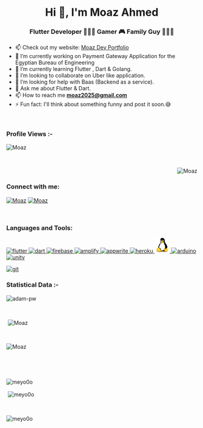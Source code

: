 <h1 align="center">Hi 👋, I'm Moaz Ahmed</h1>
<h3 align="center">Flutter Developer 🧑🏻‍💻  Gamer  🎮  Family Guy 👨‍👩‍👦</h3>

- 📫 Check out my website: [Moaz Dev Portfolio](https://moaz-dev.web.app)
- 🔭 I’m currently working on Payment Gateway Application for the Egyptian Bureau of Engineering
- 🌱 I’m currently learning Flutter , Dart & Golang.
- 👯 I’m looking to collaborate on Uber like application.
- 🤔 I’m looking for help with Baas (Backend as a service).
- 💬 Ask me about Flutter & Dart.
- 📫 How to reach me **moaz2025@gmail.com**
- ⚡ Fun fact: I'll think about something funny and post it soon.😅




<br>

<p align="right"> <h3>Profile Views :-</h3> <img src="https://komarev.com/ghpvc/?username=MeYo0o&label=Profile%20views&color=0e75b6&style=flat"
    alt="Moaz" /> 
  </p>

<br>

<p><img align="right" src="https://github.com/Adam-pw/Adam-pw/blob/main/animation_500_kxa883sd.gif" alt="Moaz" /></p>




<br>

<h3 align="left">Connect with me:</h3>
<p align="left">
  <a href="https://www.linkedin.com/in/moaz-ahmed-146a16b8/" target="blank"><img align="center"
      src="https://raw.githubusercontent.com/rahuldkjain/github-profile-readme-generator/master/src/images/icons/Social/linked-in-alt.svg"
      alt="Moaz" height="30" width="40" /></a>
 <a href="https://twitter.com/engMeyo" target="blank"><img align="center"
      src="https://raw.githubusercontent.com/rahuldkjain/github-profile-readme-generator/master/src/images/icons/Social/twitter.svg"
      alt="Moaz" height="30" width="40" /></a>
</p>

<br>
<h3 align="left">Languages and Tools:</h3>
<p align="left"> 
<a href="https://flutter.dev" target="_blank" rel="noreferrer"> <img src="https://www.vectorlogo.zone/logos/flutterio/flutterio-icon.svg" alt="flutter" width="40" height="40"/> </a>
<a href="https://dart.dev" target="_blank" rel="noreferrer"> <img src="https://www.vectorlogo.zone/logos/dartlang/dartlang-icon.svg" alt="dart" width="40" height="40"/> </a>
<a href="https://firebase.google.com/" target="_blank" rel="noreferrer"> <img src="https://www.vectorlogo.zone/logos/firebase/firebase-icon.svg" alt="firebase" width="40" height="40"/> </a>
<a href="https://aws.amazon.com/amplify/" target="_blank" rel="noreferrer"> <img src="https://docs.amplify.aws/assets/logo-dark.svg" alt="amplify" width="40" height="40"/> </a>
<a href="https://appwrite.io" target="_blank" rel="noreferrer"> <img src="https://www.vectorlogo.zone/logos/appwriteio/appwriteio-icon.svg" alt="appwrite" width="40" height="40"/> </a>   
<a href="https://heroku.com" target="_blank" rel="noreferrer"> <img src="https://www.vectorlogo.zone/logos/heroku/heroku-icon.svg" alt="heroku" width="40" height="40"/> </a>      
<a href="https://www.linux.org/" target="_blank" rel="noreferrer"> <img src="https://raw.githubusercontent.com/devicons/devicon/master/icons/linux/linux-original.svg" alt="linux" width="40" height="40"/> </a> 
 <a href="https://www.arduino.cc/" target="_blank" rel="noreferrer"> <img src="https://cdn.worldvectorlogo.com/logos/arduino-1.svg" alt="arduino" width="40" height="40"/> </a>
<a href="https://unity.com/" target="_blank" rel="noreferrer"> <img src="https://www.vectorlogo.zone/logos/unity3d/unity3d-icon.svg" alt="unity" width="40" height="40"/> </a> </p>
<a href="https://git-scm.com/" target="_blank" rel="noreferrer"> <img src="https://www.vectorlogo.zone/logos/git-scm/git-scm-icon.svg" alt="git" width="40" height="40"/> </a>



<h3>Statistical Data :-</h3>
<p><img align="center"
    src="https://github-readme-stats.vercel.app/api/top-langs?username=MeYo0o&show_icons=true&locale=en&bg_color=0d1117&text_color=ffffff&layout=compact"
    alt="adam-pw" 
    bg_color=#808080/></p>

<br>

<p>&nbsp;<img align="center" src="https://github-readme-stats.vercel.app/api?username=MeYo0o&show_icons=true&locale=en&bg_color=0d1117&text_color=ffffff&repo=convoychat"
    alt="Moaz" /></p>

<br>

<p><img align="center" src="https://github-readme-streak-stats.herokuapp.com/?user=MeYo0o&theme=dark&background=0d1117&date_format=M%20j%5B%2C%20Y%5D" alt="Moaz" /></p>
      
<p align="left"> <a href="https://twitter.com/" target="blank"><img
      src="https://img.shields.io/twitter/follow/?logo=twitter&style=for-the-badge" alt="" /></a> </p>
      
 <br>
 
<p><img align="left" src="https://github-readme-stats.vercel.app/api/top-langs?username=meyo0o&show_icons=true&locale=en&layout=compact" alt="meyo0o" /></p>
<br>
<p>&nbsp;<img align="center" src="https://github-readme-stats.vercel.app/api?username=meyo0o&show_icons=true&locale=en" alt="meyo0o" /></p>
<br>
<p><img align="center" src="https://github-readme-streak-stats.herokuapp.com/?user=meyo0o&" alt="meyo0o" /></p>

